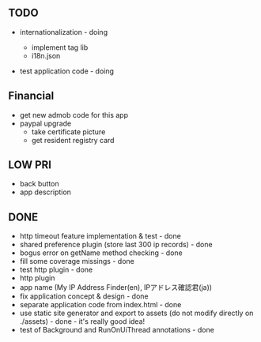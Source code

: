 TODO
----

- internationalization - doing
  - implement <t> tag lib
  - i18n.json

- test application code - doing


Financial
---------
- get new admob code for this app
- paypal upgrade
  - take certificate picture
  - get resident registry card


LOW PRI
-------
- back button
- app description


DONE
----
- http timeout feature implementation & test - done
- shared preference plugin (store last 300 ip records) - done
- bogus error on getName method checking - done
- fill some coverage missings - done
- test http plugin - done
- http plugin
- app name (My IP Address Finder(en), IPアドレス確認君(ja))
- fix application concept & design - done
- separate application code from index.html - done
- use static site generator and export to assets (do not modify directly on ./assets) - done - it's really good idea!
- test of Background and RunOnUiThread annotations - done
